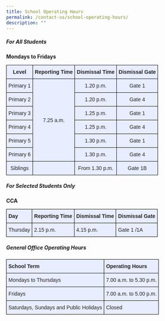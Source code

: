 ```yaml
---
title: School Operating Hours
permalink: /contact-us/school-operating-hours/
description: ""
---
```

##### **For All Students**

**Mondays to Fridays**

<style type="text/css">
.tg  {border-collapse:collapse;border-spacing:0;margin:0px auto;}
.tg td{border-color:black;border-style:solid;border-width:1px;font-family:Arial, sans-serif;font-size:14px;
  overflow:hidden;padding:10px 5px;word-break:normal;}
.tg th{border-color:black;border-style:solid;border-width:1px;font-family:Arial, sans-serif;font-size:14px;
  font-weight:normal;overflow:hidden;padding:10px 5px;word-break:normal;}
.tg .tg-1uvx{background-color:#E8EDFF;color:#222;font-weight:bold;text-align:center;vertical-align:middle}
.tg .tg-22b2{background-color:#E8EDFF;color:#222;text-align:center;vertical-align:middle}
</style>
<table class="tg">
<tbody>
  <tr>
    <td class="tg-1uvx">Level</td>
    <td class="tg-1uvx">Reporting Time</td>
    <td class="tg-1uvx">Dismissal Time</td>
    <td class="tg-1uvx">Dismissal Gate</td>
  </tr>
  <tr>
    <td class="tg-22b2">Primary 1</td>
    <td class="tg-22b2" rowspan="6">7.25 a.m.</td>
    <td class="tg-22b2">1.20 p.m.</td>
    <td class="tg-22b2">Gate 1</td>
  </tr>
  <tr>
    <td class="tg-22b2">Primary 2</td>
    <td class="tg-22b2">1.20 p.m.</td>
    <td class="tg-22b2">Gate 4</td>
  </tr>
  <tr>
    <td class="tg-22b2">Primary 3</td>
    <td class="tg-22b2">1.25 p.m.</td>
    <td class="tg-22b2">Gate 1</td>
  </tr>
  <tr>
    <td class="tg-22b2">Primary 4</td>
    <td class="tg-22b2">1.25 p.m.</td>
    <td class="tg-22b2">Gate 4</td>
  </tr>
  <tr>
    <td class="tg-22b2">Primary 5</td>
    <td class="tg-22b2">1.30 p.m.</td>
    <td class="tg-22b2">Gate 1</td>
  </tr>
  <tr>
    <td class="tg-22b2">Primary 6</td>
    <td class="tg-22b2">1.30 p.m.</td>
    <td class="tg-22b2">Gate 4</td>
  </tr>
  <tr>
    <td class="tg-22b2"><span style="color:#222"> Siblings</span></td>
    <td class="tg-22b2"><span style="color:#222"> </span></td>
    <td class="tg-22b2"><span style="color:#222">From 1.30 p.m.  </span></td>
    <td class="tg-22b2"><span style="color:#222">Gate 1B</span></td>
  </tr>
</tbody>
</table>

##### **For Selected Students Only**

**CCA**

<style type="text/css">
.tg  {border-collapse:collapse;border-spacing:0;margin:0px auto;}
.tg td{border-color:black;border-style:solid;border-width:1px;font-family:Arial, sans-serif;font-size:14px;
  overflow:hidden;padding:10px 5px;word-break:normal;}
.tg th{border-color:black;border-style:solid;border-width:1px;font-family:Arial, sans-serif;font-size:14px;
  font-weight:normal;overflow:hidden;padding:10px 5px;word-break:normal;}
.tg .tg-vqm8{background-color:#E8EDFF;color:#222;text-align:left;vertical-align:top}
.tg .tg-u05r{background-color:#E8EDFF;color:#222;font-weight:bold;text-align:left;vertical-align:top}
</style>
<table class="tg">
<tbody>
  <tr>
    <td class="tg-u05r">Day</td>
    <td class="tg-u05r">Reporting Time</td>
    <td class="tg-u05r">Dismissal Time</td>
    <td class="tg-u05r">Dismissal Gate</td>
  </tr>
  <tr>
    <td class="tg-vqm8">Thursday</td>
    <td class="tg-vqm8">2.15 p.m.</td>
    <td class="tg-vqm8">4.15 p.m.</td>
    <td class="tg-vqm8">Gate 1 /1A</td>
  </tr>
</tbody>
</table>

##### **General Office Operating Hours**

<style type="text/css">
.tg  {border-collapse:collapse;border-spacing:0;margin:0px auto;}
.tg td{border-color:black;border-style:solid;border-width:1px;font-family:Arial, sans-serif;font-size:14px;
  overflow:hidden;padding:10px 5px;word-break:normal;}
.tg th{border-color:black;border-style:solid;border-width:1px;font-family:Arial, sans-serif;font-size:14px;
  font-weight:normal;overflow:hidden;padding:10px 5px;word-break:normal;}
.tg .tg-vqm8{background-color:#E8EDFF;color:#222;text-align:left;vertical-align:top}
.tg .tg-22b2{background-color:#E8EDFF;color:#222;text-align:center;vertical-align:middle}
.tg .tg-u05r{background-color:#E8EDFF;color:#222;font-weight:bold;text-align:left;vertical-align:top}
</style>
<table class="tg">
<tbody>
  <tr>
    <td class="tg-u05r">School Term</td>
    <td class="tg-u05r">Operating Hours</td>
  </tr>
  <tr>
    <td class="tg-vqm8">Mondays to Thursdays</td>
    <td class="tg-vqm8">7.00 a.m. to 5.30 p.m.</td>
  </tr>
  <tr>
    <td class="tg-vqm8"> Fridays</td>
    <td class="tg-vqm8">7.00 a.m. to 5.00 p.m.</td>
  </tr>
  <tr>
    <td class="tg-vqm8">Saturdays, Sundays and Public Holidays</td>
    <td class="tg-vqm8">Closed</td>
  </tr>
</tbody>
</table>